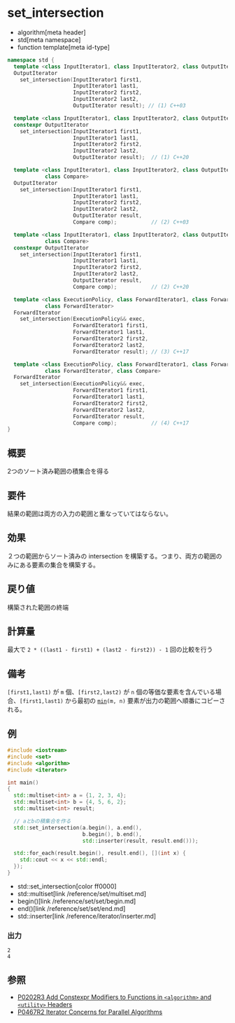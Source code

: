 # set_intersection
* algorithm[meta header]
* std[meta namespace]
* function template[meta id-type]

```cpp
namespace std {
  template <class InputIterator1, class InputIterator2, class OutputIterator>
  OutputIterator
    set_intersection(InputIterator1 first1,
                     InputIterator1 last1,
                     InputIterator2 first2,
                     InputIterator2 last2,
                     OutputIterator result); // (1) C++03

  template <class InputIterator1, class InputIterator2, class OutputIterator>
  constexpr OutputIterator
    set_intersection(InputIterator1 first1,
                     InputIterator1 last1,
                     InputIterator2 first2,
                     InputIterator2 last2,
                     OutputIterator result);  // (1) C++20

  template <class InputIterator1, class InputIterator2, class OutputIterator,
            class Compare>
  OutputIterator
    set_intersection(InputIterator1 first1,
                     InputIterator1 last1,
                     InputIterator2 first2,
                     InputIterator2 last2,
                     OutputIterator result,
                     Compare comp);           // (2) C++03

  template <class InputIterator1, class InputIterator2, class OutputIterator,
            class Compare>
  constexpr OutputIterator
    set_intersection(InputIterator1 first1,
                     InputIterator1 last1,
                     InputIterator2 first2,
                     InputIterator2 last2,
                     OutputIterator result,
                     Compare comp);           // (2) C++20

  template <class ExecutionPolicy, class ForwardIterator1, class ForwardIterator2,
            class ForwardIterator>
  ForwardIterator
    set_intersection(ExecutionPolicy&& exec,
                     ForwardIterator1 first1,
                     ForwardIterator1 last1,
                     ForwardIterator2 first2,
                     ForwardIterator2 last2,
                     ForwardIterator result); // (3) C++17

  template <class ExecutionPolicy, class ForwardIterator1, class ForwardIterator2,
            class ForwardIterator, class Compare>
  ForwardIterator
    set_intersection(ExecutionPolicy&& exec,
                     ForwardIterator1 first1,
                     ForwardIterator1 last1,
                     ForwardIterator2 first2,
                     ForwardIterator2 last2,
                     ForwardIterator result,
                     Compare comp);           // (4) C++17
}
```

## 概要
2つのソート済み範囲の積集合を得る


## 要件
結果の範囲は両方の入力の範囲と重なっていてはならない。


## 効果
２つの範囲からソート済みの intersection を構築する。つまり、両方の範囲のみにある要素の集合を構築する。


## 戻り値
構築された範囲の終端


## 計算量
最大で `2 * ((last1 - first1) + (last2 - first2)) - 1` 回の比較を行う


## 備考
`[first1,last1)` が `m` 個、`[first2,last2)` が `n` 個の等価な要素を含んでいる場合、`[first1,last1)` から最初の [`min`](min.md)`(m, n)` 要素が出力の範囲へ順番にコピーされる。


## 例
```cpp example
#include <iostream>
#include <set>
#include <algorithm>
#include <iterator>

int main()
{
  std::multiset<int> a = {1, 2, 3, 4};
  std::multiset<int> b = {4, 5, 6, 2};
  std::multiset<int> result;

  // aとbの積集合を作る
  std::set_intersection(a.begin(), a.end(),
                        b.begin(), b.end(),
                        std::inserter(result, result.end()));

  std::for_each(result.begin(), result.end(), [](int x) {
    std::cout << x << std::endl;
  });
}
```
* std::set_intersection[color ff0000]
* std::multiset[link /reference/set/multiset.md]
* begin()[link /reference/set/set/begin.md]
* end()[link /reference/set/set/end.md]
* std::inserter[link /reference/iterator/inserter.md]

### 出力
```
2
4
```


## 参照
- [P0202R3 Add Constexpr Modifiers to Functions in `<algorithm>` and `<utility>` Headers](http://www.open-std.org/jtc1/sc22/wg21/docs/papers/2017/p0202r3.html)
- [P0467R2 Iterator Concerns for Parallel Algorithms](http://www.open-std.org/jtc1/sc22/wg21/docs/papers/2017/p0467r2.html)
